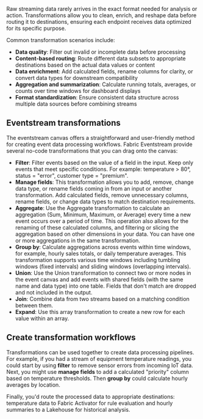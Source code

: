 Raw streaming data rarely arrives in the exact format needed for analysis or action. Transformations allow you to clean, enrich, and reshape data before routing it to destinations, ensuring each endpoint receives data optimized for its specific purpose.

Common transformation scenarios include:

- **Data quality**: Filter out invalid or incomplete data before processing
- **Content-based routing**: Route different data subsets to appropriate destinations based on the actual data values or content
- **Data enrichment**: Add calculated fields, rename columns for clarity, or convert data types for downstream compatibility
- **Aggregation and summarization**: Calculate running totals, averages, or counts over time windows for dashboard displays
- **Format standardization**: Ensure consistent data structure across multiple data sources before combining streams

## Eventstream transformations

The eventstream canvas offers a straightforward and user-friendly method for creating event data processing workflows. Fabric Eventstream provide several no-code transformations that you can drag onto the canvas:

- **Filter**: Filter events based on the value of a field in the input. Keep only events that meet specific conditions. For example: temperature > 80°, status = "error", customer type = "premium".
- **Manage fields**: This transformation allows you to add, remove, change data type, or rename fields coming in from an input or another transformation. Add calculated fields, remove unnecessary columns, rename fields, or change data types to match destination requirements.
- **Aggregate**: Use the Aggregate transformation to calculate an aggregation (Sum, Minimum, Maximum, or Average) every time a new event occurs over a period of time. This operation also allows for the renaming of these calculated columns, and filtering or slicing the aggregation based on other dimensions in your data. You can have one or more aggregations in the same transformation.
- **Group by**: Calculate aggregations across events within time windows, for example, hourly sales totals, or daily temperature averages. This transformation supports various time windows including tumbling windows (fixed intervals) and sliding windows (overlapping intervals).
- **Union**: Use the Union transformation to connect two or more nodes in the event canvas and add events with shared fields (with the same name and data type) into one table. Fields that don't match are dropped and not included in the output.
- **Join**: Combine data from two streams based on a matching condition between them.
- **Expand**: Use this array transformation to create a new row for each value within an array.

## Create transformation workflows

Transformations can be used together to create data processing pipelines. For example, if you had a stream of equipment temperature readings, you could start by using **filter** to remove sensor errors from incoming IoT data. Next, you might use **manage fields** to add a calculated "priority" column based on temperature thresholds. Then **group by** could calculate hourly averages by location.

Finally, you'd route the processed data to appropriate destinations: temperature data to Fabric Activator for rule evaluation and hourly summaries to a Lakehouse for historical analysis.